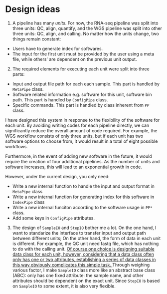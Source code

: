 # Design ideas

1. A pipeline has many *units*. For now, the RNA-seq pipeline was split into three units: QC, align, quantify, and the WGS pipeline was split into other three units: QC, align, and calling. No matter how the units change, two things remain constant:
- Users have to generate index for softwares.
- The input for the first unit must be provided by the user using a meta file, while others' are dependent on the previous unit output.

2. The required elements for executing each unit were split into three parts:
- Input and output file path for each each sample. This part is handled by `MetaPipe` class.
- Software related information e.g. software for this unit, software bin path. This part is handled by `ConfigPipe` class.
- Specific commands. This part is handled by class inherent from `PP` class.

I have designed this system in response to the flexibility of the software for each unit. By avoiding writing codes for each pipeline directly, we can significantly reduce the overall amount of code required. For example, the WGS workflow consists of only three units, but if each unit has two software options to choose from, it would result in a total of eight possible workflows.

Furthermore, in the event of adding new software in the future, it would require the creation of four additional pipelines. As the number of units and software increases, this will lead to an exponential growth in code.

However, under the current design, you only need:
- Write a new internal function to handle the input and output format in `MetaPipe` class
- Write a new internal function for generating index for this software in `IndexPipe` class
- Write a new internal funciton according to the software usage in `PP*` class.
- Add some keys in `ConfigPipe` attributes.

3. The design of `SampleIO` and `StepIO` bother me a lot. On the one hand, I want to standarize the interface to transfer input and output path between different units; On the other hand, the form of data in each unit is different. For example, the QC unit need fastq file, which has nothing to do with the calling unit. <u> Of course one choice is designing suitable data class for each unit, however, considering that a data class often only has one or two attributes, establishing a series of data classes in this way obviously complicates this simple task. </u> Through weighing various factor, I make `SampleIO` class more like an abstract base class (ABC): only has one fixed attribute: the sample name, and other attributes should be dependent on the exact unit. Since `StepIO` is based on `SampleIO` to some extent, it is also very flexible.